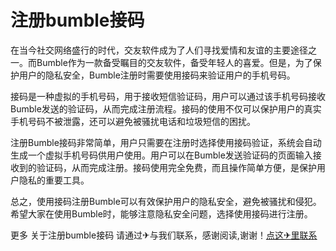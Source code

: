 # 注册bumble接码

在当今社交网络盛行的时代，交友软件成为了人们寻找爱情和友谊的主要途径之一。而Bumble作为一款备受瞩目的交友软件，备受年轻人的喜爱。但是，为了保护用户的隐私安全，Bumble注册时需要使用接码来验证用户的手机号码。

接码是一种虚拟的手机号码，用于接收短信验证码，用户可以通过该手机号码接收Bumble发送的验证码，从而完成注册流程。接码的使用不仅可以保护用户的真实手机号码不被泄露，还可以避免被骚扰电话和垃圾短信的困扰。

注册Bumble接码非常简单，用户只需要在注册时选择使用接码验证，系统会自动生成一个虚拟手机号码供用户使用。用户可以在Bumble发送验证码的页面输入接收到的验证码，从而完成注册。接码使用完全免费，而且操作简单方便，是保护用户隐私的重要工具。

总之，使用接码注册Bumble可以有效保护用户的隐私安全，避免被骚扰和侵犯。希望大家在使用Bumble时，能够注意隐私安全问题，选择使用接码进行注册。

更多 关于注册bumble接码 请通过✈与我们联系，感谢阅读,谢谢！[点这✈里联系](https://ads.k02.cc)